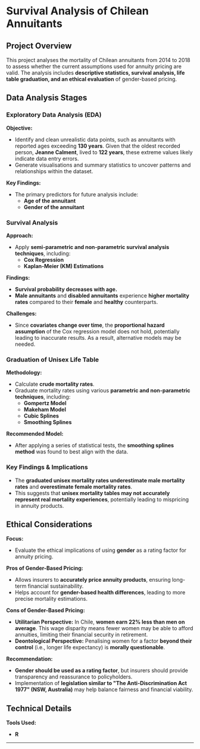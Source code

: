 # Survival Analysis of Chilean Annuitants  

## Project Overview  
This project analyses the mortality of Chilean annuitants from 2014 to 2018 to assess whether the current assumptions used for annuity pricing are valid. The analysis includes **descriptive statistics, survival analysis, life table graduation, and an ethical evaluation** of gender-based pricing.  

## Data Analysis Stages  

### Exploratory Data Analysis (EDA)  
**Objective:**  
- Identify and clean unrealistic data points, such as annuitants with reported ages exceeding **130 years**. Given that the oldest recorded person, **Jeanne Calment**, lived to **122 years**, these extreme values likely indicate data entry errors.  
- Generate visualisations and summary statistics to uncover patterns and relationships within the dataset.  

**Key Findings:**  
- The primary predictors for future analysis include:  
  - **Age of the annuitant**  
  - **Gender of the annuitant**  

### Survival Analysis  
**Approach:**  
- Apply **semi-parametric and non-parametric survival analysis techniques**, including:  
  - **Cox Regression**  
  - **Kaplan-Meier (KM) Estimations**  

**Findings:**  
- **Survival probability decreases with age.**  
- **Male annuitants** and **disabled annuitants** experience **higher mortality rates** compared to their **female** and **healthy** counterparts.  

**Challenges:**  
- Since **covariates change over time**, the **proportional hazard assumption** of the Cox regression model does not hold, potentially leading to inaccurate results. As a result, alternative models may be needed.  

### Graduation of Unisex Life Table  
**Methodology:**  
- Calculate **crude mortality rates**.  
- Graduate mortality rates using various **parametric and non-parametric techniques**, including:  
  - **Gompertz Model**  
  - **Makeham Model**  
  - **Cubic Splines**  
  - **Smoothing Splines**  

**Recommended Model:**  
- After applying a series of statistical tests, the **smoothing splines method** was found to best align with the data.  

### Key Findings & Implications  
- The **graduated unisex mortality rates underestimate male mortality rates** and **overestimate female mortality rates**.  
- This suggests that **unisex mortality tables may not accurately represent real mortality experiences**, potentially leading to mispricing in annuity products.  

## Ethical Considerations  

**Focus:**  
- Evaluate the ethical implications of using **gender** as a rating factor for annuity pricing.  

**Pros of Gender-Based Pricing:**  
- Allows insurers to **accurately price annuity products**, ensuring long-term financial sustainability.  
- Helps account for **gender-based health differences**, leading to more precise mortality estimations.  

**Cons of Gender-Based Pricing:**  
- **Utilitarian Perspective:** In Chile, **women earn 22% less than men on average**. This wage disparity means fewer women may be able to afford annuities, limiting their financial security in retirement.  
- **Deontological Perspective:** Penalising women for a factor **beyond their control** (i.e., longer life expectancy) is **morally questionable**.  

**Recommendation:**  
- **Gender should be used as a rating factor**, but insurers should provide transparency and reassurance to policyholders.  
- Implementation of **legislation similar to "The Anti-Discrimination Act 1977" (NSW, Australia)** may help balance fairness and financial viability.  

## Technical Details  
**Tools Used:**  
- **R**  

---

